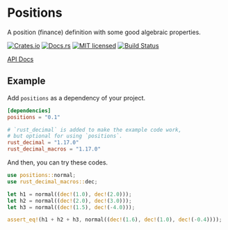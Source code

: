 # Positions

A position (finance) definition with some good algebraic properties.

[![Crates.io][crates-badge]][crates-url]
[![Docs.rs][docsrs-badge]][docsrs-url]
[![MIT licensed][mit-badge]][mit-url]
[![Build Status][actions-badge]][actions-url]

[API Docs][docsrs-url]

[crates-badge]: https://img.shields.io/crates/v/positions.svg
[crates-url]: https://crates.io/crates/positions
[docsrs-badge]: https://img.shields.io/docsrs/positions
[docsrs-url]: https://docs.rs/positions/latest/positions
[mit-badge]: https://img.shields.io/badge/license-MIT-blue.svg
[mit-url]: https://github.com/Nouzan/positions/blob/master/LICENSE
[actions-badge]: https://github.com/Nouzan/positions/workflows/CI/badge.svg
[actions-url]: https://github.com/Nouzan/positions/actions?query=workflow%3ACI+branch%3Amain

## Example

Add `positions` as a dependency of your project.

```toml
[dependencies]
positions = "0.1"

# `rust_decimal` is added to make the example code work,
# but optional for using `positions`.
rust_decimal = "1.17.0"
rust_decimal_macros = "1.17.0"
```

And then, you can try these codes.

```rust
use positions::normal;
use rust_decimal_macros::dec;

let h1 = normal((dec!(1.0), dec!(2.0)));
let h2 = normal((dec!(2.0), dec!(3.0)));
let h3 = normal((dec!(1.5), dec!(-4.0)));

assert_eq!(h1 + h2 + h3, normal((dec!(1.6), dec!(1.0), dec!(-0.4))));
```

